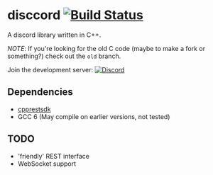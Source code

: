 # disccord [![Build Status](https://travis-ci.org/FiniteReality/disccord.svg?branch=master)](https://travis-ci.org/FiniteReality/disccord) #
A discord library written in C++.

*NOTE*: If you're looking for the old C code (maybe to make a fork or
something?) check out the `old` branch. 

Join the development server: [![Discord](https://discordapp.com/api/guilds/226692368148070420/widget.png)](https://discord.gg/syNMXxM)


## Dependencies ##

- [cpprestsdk](https://github.com/Microsoft/cpprestsdk)
- GCC 6 (May compile on earlier versions, not tested)

## TODO ##

- 'friendly' REST interface
- WebSocket support
